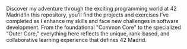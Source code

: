 Discover my adventure through the exciting programming world at 42 Madrid!In this repository, you’ll find the projects and exercises I’ve completed as I enhance my skills and face new challenges in software development. From the foundational "Common Core" to the specialized "Outer Core," everything here reflects the unique, rank-based, and collaborative learning experience that defines 42 Madrid.
